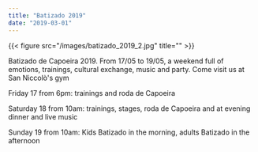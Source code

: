 ```yaml
---
title: "Batizado 2019"
date: "2019-03-01"
---
```


{{< figure src="/images/batizado_2019_2.jpg" title="" >}}

Batizado de Capoeira 2019.
From 17/05 to 19/05, a weekend full of emotions, trainings, cultural exchange, music and party. Come visit us at San Niccolò's gym

Friday 17 from 6pm: trainings and roda de Capoeira

Saturday 18 from 10am: trainings, stages, roda de Capoeira and at evening dinner and live music

Sunday 19 from 10am: Kids Batizado in the morning, adults Batizado in the afternoon
